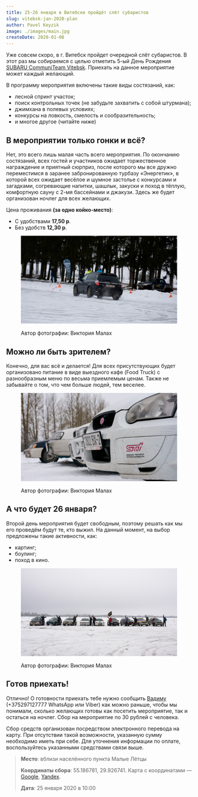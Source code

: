 ```yaml
---
title: 25-26 января в Витебске пройдёт слёт субаристов
slug: vitebsk-jan-2020-plan
author: Pavel Keyzik
image: ./images/main.jpg
createDate: 2020-01-08
---
```


Уже совсем скоро, в г. Витебск пройдет очередной слёт субаристов. В этот раз мы собираемся с целью отметить 5-ый День Рождения <a href="https://vk.com/subaru_team_vitebsk" target="_blank">SUBARU CommuniTeam Vitebsk</a>. Приехать на данное мероприятие может каждый желающий.

В программу мероприятия включены такие виды состязаний, как:
- лесной спринт участок;
- поиск контрольных точек (не забудьте захватить с собой штурмана);
- джимхана в полевых условиях;
- конкурсы на ловкость, смелость и сообразительность;
- и многое другое (читайте ниже)

## В мероприятии только гонки и всё?

Нет, это всего лишь малая часть всего мероприятия. По окончанию состязаний, всех гостей и участников ожидает торжественное награждение и приятный сюрприз, после которого мы все дружно переместимся в заранее забронированную турбазу «Энергетик», в которой всех ожидает весёлое и шумное застолье с конкурсами и загадками, согревающие напитки, шашлык, закуски и поход в тёплую, комфортную сауну с 2-мя бассейнами и джакузи. Здесь же будет организован ночлег для всех желающих.

Цена проживания **(за одно койко-место)**:
- С удобствами **17,50 р**.
- Без удобств **12,30 р**.

<figure>

  ![Автомобиль SUBARU Outback во время гонки](./images/race-1.jpg)

  <figcaption>Автор фотографии: Виктория Малах</figcaption>
</figure>

## Можно ли быть зрителем?

Конечно, для вас всё и делается! Для всех присутствующих будет организовано питание в виде выездного кафе (Food Truck) с разнообразным меню по весьма приемлемым ценам. Также не забывайте о том, что чем больше людей, тем веселее.

<figure>

  ![Несколько автомобилей SUBARU](./images/cars.jpg)

  <figcaption>Автор фотографии: Виктория Малах</figcaption>
</figure>

## А что будет 26 января?

Второй день мероприятия будет свободным, поэтому решать как мы его проведём будут те, кто выжил. На данный момент, на выбор предложены такие активности, как:
- картинг;
- боулинг;
- поход в кино.

<figure>

  ![Общее фото](./images/people.jpg)

  <figcaption>Автор фотографии: Виктория Малах</figcaption>
</figure>

## Готов приехать!

Отлично! О готовности приехать тебе нужно сообщить <a href="https://vk.com/id181924422" target="_blank">Вадиму</a> (+375297127777 WhatsApp или Viber) как можно раньше, чтобы мы понимали, сколько желающих готовы как посетить мероприятие, так и остаться на ночлег. Сбор на мероприятие по 30 рублей с человека.

Сбор средств организован посредством электронного перевода на карту. При отсутствии такой возможности, указанную сумму необходимо иметь при себе. Для уточнения информации по оплате, воспользуйтесь указанными средствами связи выше.

> **Место**: вблизи населённого пункта Малые Лётцы
>
> **Координаты сбора**: 55.186781, 29.926741. Карта с координатами — [Google](https://goo.gl/maps/5woZuXHJAcnExzHY7), [Yandex](https://yandex.by/maps/-/CKA1R-34).
>
> **Дата**: 25 января 2020 в 10:00
